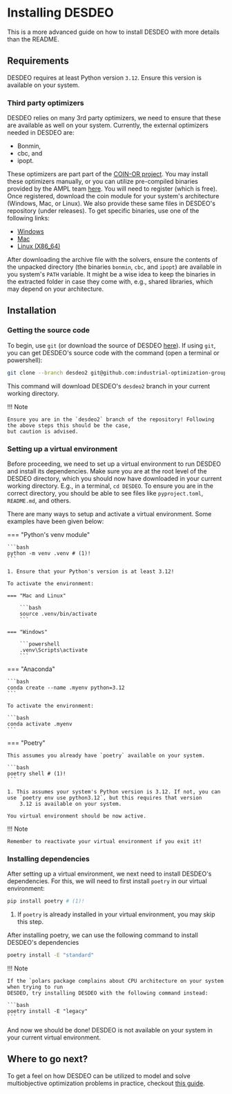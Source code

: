 # Installing DESDEO
This is a more advanced guide on how to install DESDEO with more details than the README.

## Requirements
DESDEO requires at least Python version `3.12`. Ensure this version is available on your system.

### Third party optimizers
DESDEO relies on many 3rd party optimizers, we need to ensure that these are available as well on your system.
Currently, the external optimizers needed in DESDEO are:

- Bonmin,
- cbc, and
- ipopt.

These optimizers are part part of the [COIN-OR project](https://www.coin-or.org/). You may install these
optimizers manually, or you can utilize pre-compiled binaries provided by the AMPL team [here](https://ampl.com/products/solvers/open-source-solvers/).
You will need to register (which is free). Once registered, download the coin module for your system's architecture (Windows, Mac, or Linux). We also provide these 
same files in DESDEO's repository (under releases). To get specific binaries, use one of the following links:

- [Windows](https://github.com/industrial-optimization-group/DESDEO/releases/download/supplementary/coin.mswin64.20230221.zip)
- [Mac](https://github.com/industrial-optimization-group/DESDEO/releases/download/supplementary/coin.macos64.20211124.tgz)
- [Linux (X86_64)](https://github.com/industrial-optimization-group/DESDEO/releases/download/supplementary/solver_binaries.tgz)

After downloading the archive file with the solvers, ensure the contents of the unpacked directory (the binaries `bonmin`, `cbc`, and `ipopt`) are available in you
system's `PATH` variable. It might be a wise idea to keep the binaries in the extracted folder in case they come with, e.g., shared libraries, which may depend
on your architecture.

## Installation
### Getting the source code
To begin, use `git` (or download the source of DESDEO [here](https://github.com/industrial-optimization-group/DESDEO/archive/refs/heads/desdeo2.zip)). If using `git`,
you can get DESDEO's source code with the command (open a terminal or powershell):

```bash
git clone --branch desdeo2 git@github.com:industrial-optimization-group/DESDEO.git
```

This command will download DESDEO's `desdeo2` branch in your current working directory.

!!! Note

    Ensure you are in the `desdeo2` branch of the repository! Following the above steps this should be the case,
    but caution is advised.

### Setting up a virtual environment
Before proceeding, we need to set up a virtual environment to run DESDEO and install its dependencies.
Make sure you are at the root level of the DESDEO directory, which you should now have downloaded in your
current working directory. E.g., in a terminal, `cd DESDEO`. To ensure you are in the correct directory,
you should be able to see files like `pyproject.toml`, `README.md`, and others.

There are many ways to setup and activate a virtual environment. Some examples have been given below:

=== "Python's venv module"

    ```bash
    python -m venv .venv # (1)!
    ```

    1. Ensure that your Python's version is at least 3.12!

    To activate the environment:

    === "Mac and Linux"

        ```bash
        source .venv/bin/activate
        ```

    === "Windows"

        ```powershell
        .venv\Scripts\activate
        ```

=== "Anaconda"

    ```bash
    conda create --name .myenv python=3.12
    ```

    To activate the environment:

    ```bash
    conda activate .myenv
    ```

=== "Poetry"

    This assumes you already have `poetry` available on your system.

    ```bash
    poetry shell # (1)!
    ```

    1. This assumes your system's Python version is 3.12. If not, you can use `poetry env use python3.12`, but this requires that version
        3.12 is available on your system.

    You virtual environment should be now active.

!!! Note

    Remember to reactivate your virtual environment if you exit it!

### Installing dependencies
After setting up a virtual environment, we next need to install DESDEO's dependencies.
For this, we will need to first install `poetry` in our virtual environment:

```bash
pip install poetry # (1)!
```

1. If `poetry` is already installed in your virtual environment, you may skip this step.

After installing poetry, we can use the following command to install DESDEO's dependencies

```bash
poetry install -E "standard"
```

!!! Note

    If the `polars package complains about CPU architecture on your system when trying to run
    DESDEO, try installing DESDEO with the following command instead:

    ```bash
    poetry install -E "legacy"
    ```

And now we should be done! DESDEO is not available on your system in your current virtual environment.

## Where to go next?
To get a feel on how DESDEO can be utilized to model and solve multiobjective optimization problems
in practice, checkout [this guide](../notebooks/full_example.ipynb).
